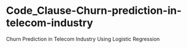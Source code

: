 # Code_Clause-Churn-prediction-in-telecom-industry
Churn Prediction in Telecom Industry Using Logistic Regression
